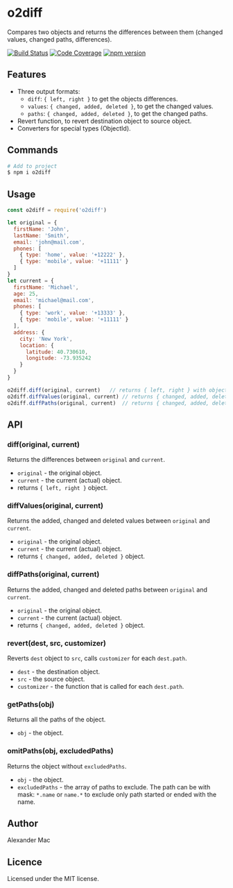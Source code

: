 # o2diff

Compares two objects and returns the differences between them (changed values, changed paths, differences).

[![Build Status](https://github.com/AlexanderMac/o2diff/workflows/CI/badge.svg)](https://github.com/AlexanderMac/o2diff/actions?query=workflow%3ACI)
[![Code Coverage](https://codecov.io/gh/AlexanderMac/o2diff/branch/master/graph/badge.svg)](https://codecov.io/gh/AlexanderMac/o2diff)
[![npm version](https://badge.fury.io/js/o2diff.svg)](https://badge.fury.io/js/o2diff)

## Features
- Three output formats:
  - `diff`: `{ left, right }` to get the objects differences.
  - `values`: `{ changed, added, deleted }`, to get the changed values.
  - `paths`: `{ changed, added, deleted }`, to get the changed paths.
- Revert function, to revert destination object to source object.
- Converters for special types (ObjectId).

## Commands
```sh
# Add to project
$ npm i o2diff
```

## Usage
```js
const o2diff = require('o2diff')

let original = {
  firstName: 'John',
  lastName: 'Smith',
  email: 'john@mail.com',
  phones: [
    { type: 'home', value: '+12222' },
    { type: 'mobile', value: '+11111' }
  ]
}
let current = {
  firstName: 'Michael',
  age: 25,
  email: 'michael@mail.com',
  phones: [
    { type: 'work', value: '+13333' },
    { type: 'mobile', value: '+11111' }
  ],
  address: {
    city: 'New York',
    location: {
      latitude: 40.730610,
      longitude: -73.935242
    }
  }
}

o2diff.diff(original, current)   // returns { left, right } with objects diff
o2diff.diffValues(original, current) // returns { changed, added, deleted } with values diff
o2diff.diffPaths(original, current)  // returns { changed, added, deleted } with paths diff
```

## API

### diff(original, current)
Returns the differences between `original` and `current`.

  - `original` - the original object.
  - `current` - the current (actual) object.
  - returns `{ left, right }` object.

### diffValues(original, current)
Returns the added, changed and deleted values between `original` and `current`.

  - `original` - the original object.
  - `current` - the current (actual) object.
  - returns `{ changed, added, deleted }` object.

### diffPaths(original, current)
Returns the added, changed and deleted paths between `original` and `current`.

  - `original` - the original object.
  - `current` - the current (actual) object.
  - returns `{ changed, added, deleted }` object.

### revert(dest, src, customizer)
Reverts `dest` object to `src`, calls `customizer` for each `dest.path`.

  - `dest` - the destination object.
  - `src` - the source object.
  - `customizer` - the function that is called for each `dest.path`.

### getPaths(obj)
Returns all the paths of the object.

  - `obj` - the object.

### omitPaths(obj, excludedPaths)
Returns the object without `excludedPaths`.

  - `obj` - the object.
  - `excludedPaths` - the array of paths to exclude. The path can be with mask: `*.name` or `name.*` to exclude only path started or ended with the name.

## Author
Alexander Mac

## Licence
Licensed under the MIT license.
